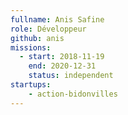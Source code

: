 ```yaml
---
fullname: Anis Safine
role: Développeur
github: anis
missions:
  - start: 2018-11-19
    end: 2020-12-31
    status: independent
startups:
    - action-bidonvilles
---
```

